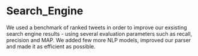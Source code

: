 # Search_Engine
We used a benchmark of ranked tweets in order to improve our exsisting search engine results - using several evaluation parameters such as recall, precision and MAP. We added few more NLP models, improved our parser and made it as efficient as possible.
